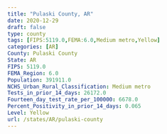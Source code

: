 ```yaml
---
title: "Pulaski County, AR"
date: 2020-12-29
draft: false
type: county
tags: [FIPS:5119.0,FEMA:6.0,Medium metro,Yellow]
categories: [AR]
County: Pulaski County
State: AR
FIPS: 5119.0
FEMA_Region: 6.0
Population: 391911.0
NCHS_Urban_Rural_Classification: Medium metro
Tests_in_prior_14_days: 26172.0
Fourteen_day_test_rate_per_100000: 6678.0
Percent_Positivity_in_prior_14_days: 0.065
Level: Yellow
url: /states/AR/pulaski-county
---
```



